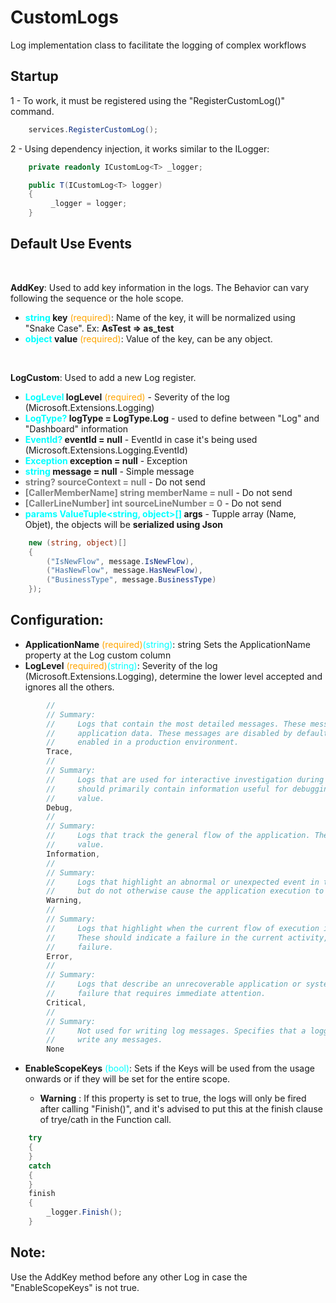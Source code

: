 # **CustomLogs**
Log implementation class to facilitate the logging of complex workflows

## **Startup**
 1 - To work, it must be registered using the "RegisterCustomLog()" command.

``` csharp
    services.RegisterCustomLog();
```

2 - Using dependency injection, it works similar to the ILogger: 
``` csharp
    private readonly ICustomLog<T> _logger;

    public T(ICustomLog<T> logger)
    {
         _logger = logger;
    }
```

## **Default Use Events**
<br/>

**AddKey**: Used to add key information in the logs. The Behavior can vary following the sequence or the hole scope.
- **<span style="color:cyan">string</span> key** <span style="color:orange">(required)</span>: Name of the key, it will be normalized using "Snake Case". Ex: **AsTest => as_test**
- **<span style="color:cyan">object</span> value** <span style="color:orange">(required)</span>: Value of the key, can be any object.
</br>

**LogCustom**: Used to add a new Log register.

- **<span style="color:cyan">LogLevel</span> logLevel** <span style="color:orange">(required)</span> - Severity of the log (Microsoft.Extensions.Logging)
- **<span style="color:cyan">LogType?</span> logType = LogType.Log** - used to define between "Log" and "Dashboard" information
- **<span style="color:cyan">EventId?</span> eventId = null** - EventId in case it's being used (Microsoft.Extensions.Logging.EventId)
- **<span style="color:cyan">Exception</span> exception = null** - Exception
- **<span style="color:cyan">string</span> message = null** - Simple message
- **<span style="color:gray">string? sourceContext = null</span>** - Do not send
- **<span style="color:gray">[CallerMemberName] string memberName = null</span>** - Do not send
- **<span style="color:gray">[CallerLineNumber] int sourceLineNumber = 0</span>**  - Do not send
- **<span style="color:cyan">params ValueTuple<string, object>[]</span> args** - Tupple array (Name, Objet), the objects will be **serialized using Json**
``` csharp
    new (string, object)[]
    {
        ("IsNewFlow", message.IsNewFlow),
        ("HasNewFlow", message.HasNewFlow),
        ("BusinessType", message.BusinessType)
    });
```

## **Configuration**:

- **ApplicationName** <span style="color:orange">(required)</span><span style="color:cyan">(string)</span>: string Sets the ApplicationName property at the Log custom column
- **LogLevel** <span style="color:orange">(required)</span><span style="color:cyan">(string)</span>: Severity of the log (Microsoft.Extensions.Logging), determine the lower level accepted and ignores all the others.
``` csharp
        //
        // Summary:
        //     Logs that contain the most detailed messages. These messages may contain sensitive
        //     application data. These messages are disabled by default and should never be
        //     enabled in a production environment.
        Trace,
        //
        // Summary:
        //     Logs that are used for interactive investigation during development. These logs
        //     should primarily contain information useful for debugging and have no long-term
        //     value.
        Debug,
        //
        // Summary:
        //     Logs that track the general flow of the application. These logs should have long-term
        //     value.
        Information,
        //
        // Summary:
        //     Logs that highlight an abnormal or unexpected event in the application flow,
        //     but do not otherwise cause the application execution to stop.
        Warning,
        //
        // Summary:
        //     Logs that highlight when the current flow of execution is stopped due to a failure.
        //     These should indicate a failure in the current activity, not an application-wide
        //     failure.
        Error,
        //
        // Summary:
        //     Logs that describe an unrecoverable application or system crash, or a catastrophic
        //     failure that requires immediate attention.
        Critical,
        //
        // Summary:
        //     Not used for writing log messages. Specifies that a logging category should not
        //     write any messages.
        None
```
- **EnableScopeKeys** <span style="color:cyan">(bool)</span>: Sets if the Keys will be used from the usage onwards or if they will be set for the entire scope.

    - **Warning** : If this property is set to true, the logs will only be fired after calling "Finish()", and it's advised to put this at the finish clause of trye/cath in the Function call.

``` csharp
    try
    {
    }
    catch
    {
    }
    finish
    {
        _logger.Finish();
    }
```
## **Note**:

Use the AddKey method before any other Log in case the "EnableScopeKeys" is not true.
